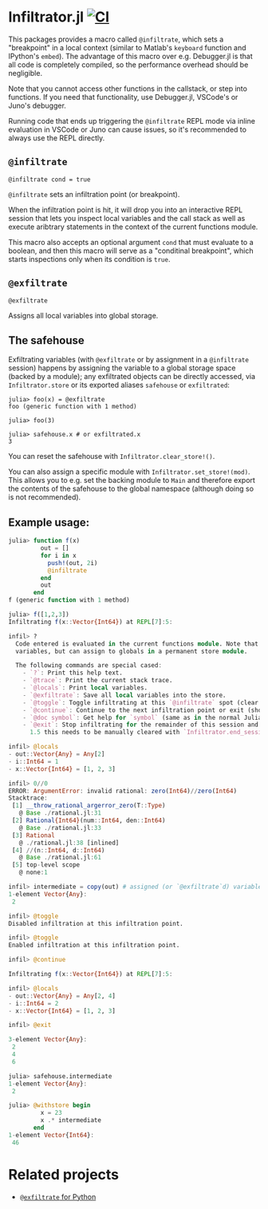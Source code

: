 # Infiltrator.jl [![CI](https://github.com/JuliaDebug/Infiltrator.jl/actions/workflows/CI.yml/badge.svg)](https://github.com/JuliaDebug/Infiltrator.jl/actions/workflows/CI.yml)

This packages provides a macro called `@infiltrate`, which sets a "breakpoint" in a local context
(similar to Matlab's `keyboard` function and IPython's `embed`). The advantage of this macro over e.g. Debugger.jl is that
all code is completely compiled, so the performance overhead should be negligible.

Note that you cannot access other functions in the callstack, or step into functions. If you need that
functionality, use Debugger.jl, VSCode's or Juno's debugger.

Running code that ends up triggering the `@infiltrate` REPL mode via inline evaluation in VSCode or Juno can cause issues,
so it's recommended to always use the REPL directly.

## `@infiltrate`
    @infiltrate cond = true

`@infiltrate` sets an infiltration point (or breakpoint).

When the infiltration point is hit, it will drop you into an interactive REPL session that
lets you inspect local variables and the call stack as well as execute aribtrary statements
in the context of the current functions module.

This macro also accepts an optional argument `cond` that must evaluate to a boolean,
and then this macro will serve as a "conditinal breakpoint", which starts inspections only
when its condition is `true`.

## `@exfiltrate`
    @exfiltrate

Assigns all local variables into global storage.

## The safehouse
Exfiltrating variables (with `@exfiltrate` or by assignment in a `@infiltrate` session) happens by
assigning the variable to a global storage space (backed by a module); any exfiltrated objects
can be directly accessed, via `Infiltrator.store` or its exported aliases `safehouse` or `exfiltrated`:
```
julia> foo(x) = @exfiltrate
foo (generic function with 1 method)

julia> foo(3)

julia> safehouse.x # or exfiltrated.x
3
```

You can reset the safehouse with `Infiltrator.clear_store!()`.

You can also assign a specific module with `Infiltrator.set_store!(mod)`. This allows you to e.g. set the backing module to `Main` and therefore export the contents of the safehouse to the global namespace (although doing so is not recommended).

## Example usage:
```julia
julia> function f(x)
         out = []
         for i in x
           push!(out, 2i)
           @infiltrate
         end
         out
       end
f (generic function with 1 method)

julia> f([1,2,3])
Infiltrating f(x::Vector{Int64}) at REPL[7]:5:

infil> ?
  Code entered is evaluated in the current functions module. Note that you cannot change local
  variables, but can assign to globals in a permanent store module.

  The following commands are special cased:
    - `?`: Print this help text.
    - `@trace`: Print the current stack trace.
    - `@locals`: Print local variables.
    - `@exfiltrate`: Save all local variables into the store.
    - `@toggle`: Toggle infiltrating at this `@infiltrate` spot (clear all with `Infiltrator.clear_disabled!()`).
    - `@continue`: Continue to the next infiltration point or exit (shortcut: Ctrl-D).
    - `@doc symbol`: Get help for `symbol` (same as in the normal Julia REPL).
    - `@exit`: Stop infiltrating for the remainder of this session and exit (on Julia versions prior to
      1.5 this needs to be manually cleared with `Infiltrator.end_session!()`).

infil> @locals
- out::Vector{Any} = Any[2]
- i::Int64 = 1
- x::Vector{Int64} = [1, 2, 3]

infil> 0//0
ERROR: ArgumentError: invalid rational: zero(Int64)//zero(Int64)
Stacktrace:
 [1] __throw_rational_argerror_zero(T::Type)
   @ Base ./rational.jl:31
 [2] Rational{Int64}(num::Int64, den::Int64)
   @ Base ./rational.jl:33
 [3] Rational
   @ ./rational.jl:38 [inlined]
 [4] //(n::Int64, d::Int64)
   @ Base ./rational.jl:61
 [5] top-level scope
   @ none:1

infil> intermediate = copy(out) # assigned (or `@exfiltrate`d) variables can be accessed from the safehouse
1-element Vector{Any}:
 2

infil> @toggle
Disabled infiltration at this infiltration point.

infil> @toggle
Enabled infiltration at this infiltration point.

infil> @continue

Infiltrating f(x::Vector{Int64}) at REPL[7]:5:

infil> @locals
- out::Vector{Any} = Any[2, 4]
- i::Int64 = 2
- x::Vector{Int64} = [1, 2, 3]

infil> @exit

3-element Vector{Any}:
 2
 4
 6

julia> safehouse.intermediate
1-element Vector{Any}:
 2

julia> @withstore begin
         x = 23
         x .* intermediate
       end
1-element Vector{Int64}:
 46
```

# Related projects
- [`@exfiltrate` for Python](https://github.com/NightMachinary/PyExfiltrator)
